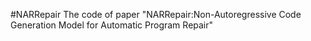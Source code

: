 #NARRepair
The code of paper "NARRepair:Non-Autoregressive Code Generation Model for Automatic Program Repair"
